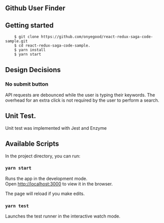 ## Github User Finder

## Getting started

```
    $ git clone https://github.com/onyegood/react-redux-saga-code-sample.git
    $ cd react-redux-saga-code-sample.
    $ yarn install
    $ yarn start
```

## Design Decisions

### No submit button
API requests are debounced while the user is typing their keywords. The overhead for an extra click is not required by the user to perform a search.

## Unit Test.
Unit test was implemented with Jest and Enzyme

## Available Scripts

In the project directory, you can run:

### `yarn start`

Runs the app in the development mode.<br>
Open [http://localhost:3000](http://localhost:3000) to view it in the browser.

The page will reload if you make edits.<br>

### `yarn test`

Launches the test runner in the interactive watch mode.<br>